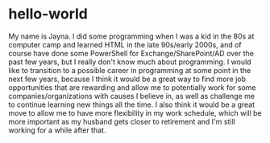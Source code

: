 # hello-world

My name is Jayna. I did some programming when I was a kid in the 80s at computer camp and learned HTML in the late 90s/early 2000s, and of course have done some PowerShell for Exchange/SharePoint/AD over the past few years, but I really don't know much about programming. I would like to transition to a possible career in programming at some point in the next few years, because I think it would be a great way to find more job opportunities that are rewarding and allow me to potentially work for some companies/organizations with causes I believe in, as well as challenge me to continue learning new things all the time. I also think it would be a great move to allow me to have more flexibility in my work schedule, which will be more important as my husband gets closer to retirement and I'm still working for a while after that.

